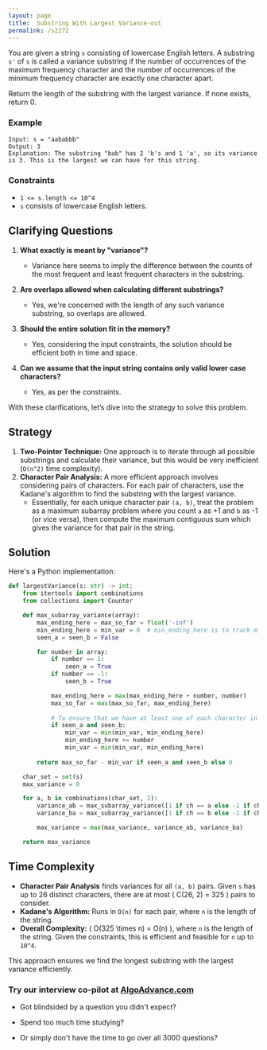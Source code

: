 ```yaml
---
layout: page
title:  Substring With Largest Variance-out
permalink: /s2272
---
```


You are given a string `s` consisting of lowercase English letters. A substring `s'` of `s` is called a variance substring if the number of occurrences of the maximum frequency character and the number of occurrences of the minimum frequency character are exactly one character apart.

Return the length of the substring with the largest variance. If none exists, return 0.

### Example
```plaintext
Input: s = "aababbb"
Output: 3
Explanation: The substring "bab" has 2 'b's and 1 'a', so its variance is 3. This is the largest we can have for this string.
```

### Constraints
- `1 <= s.length <= 10^4`
- `s` consists of lowercase English letters.

## Clarifying Questions

1. **What exactly is meant by "variance"?**
   - Variance here seems to imply the difference between the counts of the most frequent and least frequent characters in the substring.

2. **Are overlaps allowed when calculating different substrings?**
   - Yes, we're concerned with the length of any such variance substring, so overlaps are allowed.

3. **Should the entire solution fit in the memory?**
   - Yes, considering the input constraints, the solution should be efficient both in time and space.

4. **Can we assume that the input string contains only valid lower case characters?**
   - Yes, as per the constraints.

With these clarifications, let’s dive into the strategy to solve this problem.

## Strategy

1. **Two-Pointer Technique:** One approach is to iterate through all possible substrings and calculate their variance, but this would be very inefficient (`O(n^2)` time complexity).
2. **Character Pair Analysis:** A more efficient approach involves considering pairs of characters. For each pair of characters, use the Kadane's algorithm to find the substring with the largest variance.
   - Essentially, for each unique character pair `(a, b)`, treat the problem as a maximum subarray problem where you count `a` as +1 and `b` as -1 (or vice versa), then compute the maximum contiguous sum which gives the variance for that pair in the string.

## Solution

Here's a Python implementation:

```python
def largestVariance(s: str) -> int:
    from itertools import combinations
    from collections import Counter

    def max_subarray_variance(array):
        max_ending_here = max_so_far = float('-inf')
        min_ending_here = min_var = 0  # min_ending_here is to track minimum sum
        seen_a = seen_b = False

        for number in array:
            if number == 1:
                seen_a = True
            if number == -1:
                seen_b = True

            max_ending_here = max(max_ending_here + number, number)
            max_so_far = max(max_so_far, max_ending_here)
            
            # To ensure that we have at least one of each character in the substring
            if seen_a and seen_b:
                min_var = min(min_var, min_ending_here)
                min_ending_here += number
                min_var = min(min_var, min_ending_here)
        
        return max_so_far - min_var if seen_a and seen_b else 0

    char_set = set(s)
    max_variance = 0

    for a, b in combinations(char_set, 2):
        variance_ab = max_subarray_variance([1 if ch == a else -1 if ch == b else 0 for ch in s])
        variance_ba = max_subarray_variance([1 if ch == b else -1 if ch == a else 0 for ch in s])

        max_variance = max(max_variance, variance_ab, variance_ba)

    return max_variance
```

## Time Complexity
- **Character Pair Analysis** finds variances for all `(a, b)` pairs. Given `s` has up to 26 distinct characters, there are at most \( C(26, 2) = 325 \) pairs to consider.
- **Kadane's Algorithm:** Runs in `O(n)` for each pair, where `n` is the length of the string.
- **Overall Complexity:** \( O(325 \times n) = O(n) \), where `n` is the length of the string. Given the constraints, this is efficient and feasible for `n` up to `10^4`.

This approach ensures we find the longest substring with the largest variance efficiently.


### Try our interview co-pilot at [AlgoAdvance.com](https://algoAdvance.com)

- Got blindsided by a question you didn't expect?

- Spend too much time studying?

- Or simply don't have the time to go over all 3000 questions?

